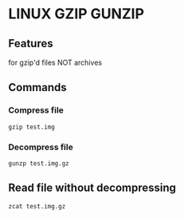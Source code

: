 # LINUX GZIP GUNZIP

## Features
for gzip'd files NOT archives

## Commands

### Compress file
`gzip test.img`

### Decompress file
`gunzp test.img.gz`

## Read file without decompressing
`zcat test.img.gz`